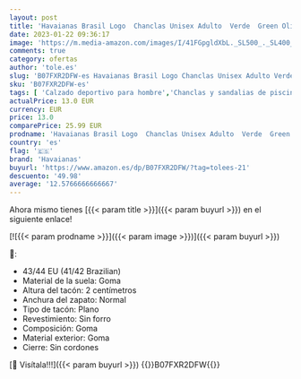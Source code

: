 ```yaml
---
layout: post
title: 'Havaianas Brasil Logo  Chanclas Unisex Adulto  Verde  Green Olive   41/42 EU'
date: 2023-01-22 09:36:17
image: 'https://m.media-amazon.com/images/I/41FGpgldXbL._SL500_._SL400_.jpg'
comments: true
category: ofertas
author: 'tole.es'
slug: 'B07FXR2DFW-es Havaianas Brasil Logo Chanclas Unisex Adulto Verde Green...'
sku: 'B07FXR2DFW-es'
tags: [ 'Calzado deportivo para hombre','Chanclas y sandalias de piscina para hombre','Moda','Moda Hombre','Zapatillas y calzado deportivo para hombre','Zapatos para hombre','chanclas','havaianas','🇪🇸', ]
actualPrice: 13.0 EUR
currency: EUR
price: 13.0
comparePrice: 25.99 EUR
prodname: 'Havaianas Brasil Logo  Chanclas Unisex Adulto  Verde  Green Olive   41/42 EU'
country: 'es'
flag: '🇪🇸'
brand: 'Havaianas'
buyurl: 'https://www.amazon.es/dp/B07FXR2DFW/?tag=tolees-21'
descuento: '49.98'
average: '12.5766666666667'
---
```


Ahora mismo tienes [{{< param title >}}]({{< param buyurl >}}) en el siguiente enlace!

[![{{< param prodname >}}]({{< param image >}})]({{< param buyurl >}})

🔎:

- 43/44 EU (41/42 Brazilian)
- Material de la suela: Goma
- Altura del tacón: 2 centímetros
- Anchura del zapato: Normal
- Tipo de tacón: Plano
- Revestimiento: Sin forro
- Composición: Goma
- Material exterior: Goma
- Cierre: Sin cordones

[🛒 Visítala!!!]({{< param buyurl >}})
{{<world>}}B07FXR2DFW{{</world>}}
